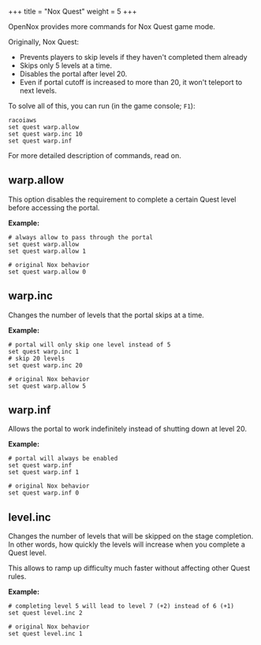 +++
title = "Nox Quest"
weight = 5
+++

OpenNox provides more commands for Nox Quest game mode.

Originally, Nox Quest:

- Prevents players to skip levels if they haven't completed them already
- Skips only 5 levels at a time.
- Disables the portal after level 20.
- Even if portal cutoff is increased to more than 20, it won't teleport to next levels.

To solve all of this, you can run (in the game console; `F1`):

```
racoiaws
set quest warp.allow
set quest warp.inc 10
set quest warp.inf
```

For more detailed description of commands, read on.

## warp.allow

This option disables the requirement to complete a certain Quest level before accessing the portal.

**Example:**

```
# always allow to pass through the portal
set quest warp.allow
set quest warp.allow 1

# original Nox behavior
set quest warp.allow 0
```

## warp.inc

Changes the number of levels that the portal skips at a time.

**Example:**

```
# portal will only skip one level instead of 5
set quest warp.inc 1
# skip 20 levels
set quest warp.inc 20

# original Nox behavior
set quest warp.allow 5
```

## warp.inf

Allows the portal to work indefinitely instead of shutting down at level 20.

**Example:**

```
# portal will always be enabled
set quest warp.inf
set quest warp.inf 1

# original Nox behavior
set quest warp.inf 0
```

## level.inc

Changes the number of levels that will be skipped on the stage completion.
In other words, how quickly the levels will increase when you complete a Quest level.

This allows to ramp up difficulty much faster without affecting other Quest rules.

**Example:**

```
# completing level 5 will lead to level 7 (+2) instead of 6 (+1)
set quest level.inc 2

# original Nox behavior
set quest level.inc 1
```
